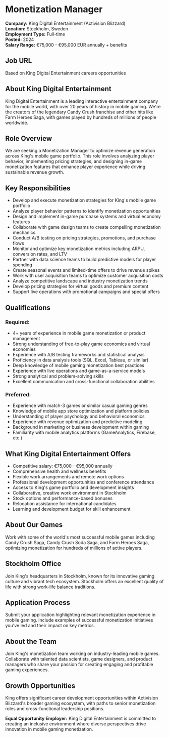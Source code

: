 # Monetization Manager
**Company:** King Digital Entertainment (Activision Blizzard)  
**Location:** Stockholm, Sweden  
**Employment Type:** Full-time  
**Posted:** 2024  
**Salary Range:** €75,000 - €95,000 EUR annually + benefits

## Job URL
Based on King Digital Entertainment careers opportunities

## About King Digital Entertainment
King Digital Entertainment is a leading interactive entertainment company for the mobile world, with over 20 years of history in mobile gaming. We're the creators of the legendary Candy Crush franchise and other hits like Farm Heroes Saga, with games played by hundreds of millions of people worldwide.

## Role Overview
We are seeking a Monetization Manager to optimize revenue generation across King's mobile game portfolio. This role involves analyzing player behavior, implementing pricing strategies, and designing in-game monetization features that enhance player experience while driving sustainable revenue growth.

## Key Responsibilities
- Develop and execute monetization strategies for King's mobile game portfolio
- Analyze player behavior patterns to identify monetization opportunities
- Design and implement in-game purchase systems and virtual economy features
- Collaborate with game design teams to create compelling monetization mechanics
- Conduct A/B testing on pricing strategies, promotions, and purchase flows
- Monitor and optimize key monetization metrics including ARPU, conversion rates, and LTV
- Partner with data science teams to build predictive models for player spending
- Create seasonal events and limited-time offers to drive revenue spikes
- Work with user acquisition teams to optimize customer acquisition costs
- Analyze competitive landscape and industry monetization trends
- Develop pricing strategies for virtual goods and premium content
- Support live operations with promotional campaigns and special offers

## Qualifications
### Required:
- 4+ years of experience in mobile game monetization or product management
- Strong understanding of free-to-play game economics and virtual economies
- Experience with A/B testing frameworks and statistical analysis
- Proficiency in data analysis tools (SQL, Excel, Tableau, or similar)
- Deep knowledge of mobile gaming monetization best practices
- Experience with live operations and game-as-a-service models
- Strong analytical and problem-solving skills
- Excellent communication and cross-functional collaboration abilities

### Preferred:
- Experience with match-3 games or similar casual gaming genres
- Knowledge of mobile app store optimization and platform policies
- Understanding of player psychology and behavioral economics
- Experience with revenue optimization and predictive modeling
- Background in marketing or business development within gaming
- Familiarity with mobile analytics platforms (GameAnalytics, Firebase, etc.)

## What King Digital Entertainment Offers
- Competitive salary: €75,000 - €95,000 annually
- Comprehensive health and wellness benefits
- Flexible work arrangements and remote work options
- Professional development opportunities and conference attendance
- Access to King's game portfolio and development insights
- Collaborative, creative work environment in Stockholm
- Stock options and performance-based bonuses
- Relocation assistance for international candidates
- Learning and development budget for skill enhancement

## About Our Games
Work with some of the world's most successful mobile games including Candy Crush Saga, Candy Crush Soda Saga, and Farm Heroes Saga, optimizing monetization for hundreds of millions of active players.

## Stockholm Office
Join King's headquarters in Stockholm, known for its innovative gaming culture and vibrant tech ecosystem. Stockholm offers an excellent quality of life with strong work-life balance traditions.

## Application Process
Submit your application highlighting relevant monetization experience in mobile gaming. Include examples of successful monetization initiatives you've led and their impact on key metrics.

## About the Team
Join King's monetization team working on industry-leading mobile games. Collaborate with talented data scientists, game designers, and product managers who share your passion for creating engaging and profitable gaming experiences.

## Growth Opportunities
King offers significant career development opportunities within Activision Blizzard's broader gaming ecosystem, with paths to senior monetization roles and cross-functional leadership positions.

**Equal Opportunity Employer:** King Digital Entertainment is committed to creating an inclusive environment where diverse perspectives drive innovation in mobile gaming monetization.